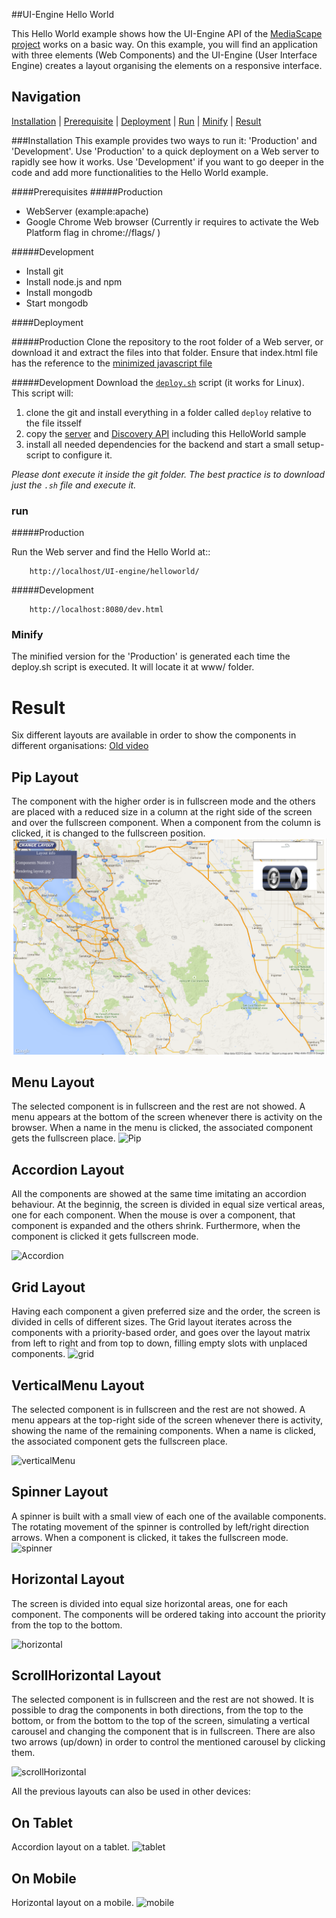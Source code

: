##UI-Engine Hello World

This Hello World example shows how the UI-Engine API of the [MediaScape project](http://mediascapeproject.eu/) works on a basic way. On this example, you will find an application with three elements (Web Components) and the UI-Engine (User Interface Engine) creates a layout organising the elements on a responsive interface.

## Navigation
[Installation][] | [Prerequisite][] | [Deployment][]  | [Run][] | [Minify][] | [Result][]

###Installation
This example provides two ways to run it: 'Production' and 'Development'. Use 'Production' to a quick deployment on a Web server to rapidly see how it works. Use 'Development' if you want to go deeper in the code and add more functionalities to the Hello World example.

####Prerequisites
#####Production
* WebServer (example:apache)
* Google Chrome Web browser (Currently ir requires to activate the Web Platform flag in chrome://flags/ )

#####Development
* Install git
* Install node.js and npm
* Install mongodb
* Start mongodb

####Deployment

#####Production
Clone the repository to the root folder of a Web server, or download it and extract the files into that folder.
Ensure that index.html file has the reference to the [minimized javascript file](https://github.com/mediascape/UI-engine/blob/master/helloworld/js/mediascape.uiengine.min.js)

#####Development
Download the [`deploy.sh`](https://raw.githubusercontent.com/mediascape/UI-engine/master/helloworld/deploy.sh) script (it works for Linux).  
This script will:

1. clone the git and install everything in a folder called `deploy` relative to the file itsself
2. copy the [server](https://github.com/mediascape/application-context/tree/master/Server) and [Discovery API](https://github.com/mediascape/discovery-self/tree/master/API) including this HelloWorld sample
3. install all needed dependencies for the backend and start a small setup-script to configure it.

*Please dont execute it inside the git folder. The best practice is to download just the `.sh` file and execute it.*

### run

#####Production

Run the Web server and find the Hello World at::
```
    http://localhost/UI-engine/helloworld/
```

#####Development
```
    http://localhost:8080/dev.html
```

### Minify

The minified version for the 'Production' is generated each time the deploy.sh script is executed. It will locate it at www/ folder.

# Result

Six different layouts are available in order to show the components in different organisations:
[Old video](https://vimeo.com/121661299)

Pip Layout
---------
The component with the higher order is in fullscreen mode and the others are placed with a reduced size in a column at the right side of the screen and over the fullscreen component. When a component from the column is clicked, it is changed to the fullscreen position.
![Pip](https://raw.githubusercontent.com/itamayo/mediascape-images/master/images/pip.png)

Menu Layout
---------
The selected component is in fullscreen and the rest are not showed. A menu appears at the bottom of the screen whenever there is activity on the browser. When a name in the menu is clicked, the associated component gets the fullscreen place.
![Pip](https://raw.githubusercontent.com/mediascape/UI-engine/master/helloworld/images/menu.png)

Accordion Layout
------------------
All the components are showed at the same time imitating an accordion behaviour. At the beginnig, the screen is divided in equal size vertical areas, one for each component. When the mouse is over a component, that component is expanded and the others shrink. Furthermore, when the component is clicked it gets fullscreen mode.

![Accordion](https://raw.githubusercontent.com/mediascape/UI-engine/master/helloworld/images/Accordion.png)

Grid Layout
------------------
Having each component a given preferred size and the order, the screen is divided in cells of different sizes. The Grid layout iterates across the components with a priority-based order, and goes over the layout matrix from left to right and from top to down, filling empty slots with unplaced components.
![grid](https://raw.githubusercontent.com/mediascape/UI-engine/master/helloworld/images/grid.png)

VerticalMenu Layout
------------------
The selected component is in fullscreen and the rest are not showed. A menu appears at the top-right side of the screen whenever there is activity, showing the name of the remaining components. When a name is clicked, the associated component gets the fullscreen place.

![verticalMenu](https://raw.githubusercontent.com/mediascape/UI-engine/master/helloworld/images/verticalmenu.png)

Spinner Layout
------------------
A spinner is built with a small view of each one of the available components. The rotating movement of the spinner is controlled by left/right direction arrows. When a component is clicked, it takes the fullscreen mode.
![spinner](https://raw.githubusercontent.com/mediascape/UI-engine/master/helloworld/images/spinner.png)

Horizontal Layout
------------------
The screen is divided into equal size horizontal areas, one for each component. The components will be ordered taking into account the priority from the top to the bottom.

![horizontal](https://raw.githubusercontent.com/mediascape/UI-engine/master/helloworld/images/horizontal.png)

ScrollHorizontal Layout
------------------
The selected component is in fullscreen and the rest are not showed. It is possible to drag the components in both directions, from the top to the bottom, or from the bottom to the top of the screen, simulating a vertical carousel and changing the component that is in fullscreen. There are also two arrows (up/down) in order to control the mentioned carousel by clicking them. 

![scrollHorizontal](https://raw.githubusercontent.com/mediascape/UI-engine/master/helloworld/images/scrollHorizontal2.png)

All the previous layouts can also be used in other devices:

On Tablet
------------------
Accordion layout on a tablet.
![tablet](https://raw.githubusercontent.com/mediascape/UI-engine/master/helloworld/images/accordion-tablet.png)

On Mobile
------------------
Horizontal layout on a mobile.
![mobile](https://raw.githubusercontent.com/mediascape/UI-engine/master/helloworld/images/horizontalMobil.png)

[Installation]: #installation
[Prerequisite]: #prerequisite
[Deployment]: #deployment
[Run]: #run
[Minify]: #minify
[Result]: #result
